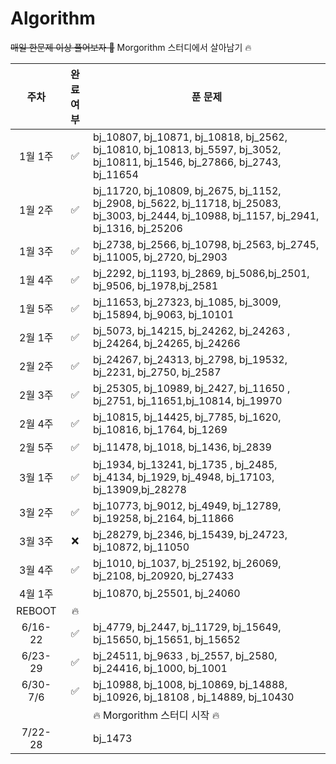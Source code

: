 # Algorithm

~~매일 한문제 이상 풀어보자 🐢~~
Morgorithm 스터디에서 살아남기 🔥

|   주차   | 완료 여부 | 푼 문제                                                                                                                                     |
| :------: | :-------: | ------------------------------------------------------------------------------------------------------------------------------------------- |
| 1월 1주  |    ✅     | bj_10807, bj_10871, bj_10818, bj_2562, bj_10810, bj_10813, bj_5597, bj_3052, bj_10811, bj_1546, bj_27866, bj_2743, bj_11654                 |
| 1월 2주  |    ✅     | bj_11720, bj_10809, bj_2675, bj_1152, bj_2908, bj_5622, bj_11718, bj_25083, bj_3003, bj_2444, bj_10988, bj_1157, bj_2941, bj_1316, bj_25206 |
| 1월 3주  |    ✅     | bj_2738, bj_2566, bj_10798, bj_2563, bj_2745, bj_11005, bj_2720, bj_2903                                                                    |
| 1월 4주  |    ✅     | bj_2292, bj_1193, bj_2869, bj_5086,bj_2501, bj_9506, bj_1978,bj_2581                                                                        |
| 1월 5주  |    ✅     | bj_11653, bj_27323, bj_1085, bj_3009, bj_15894, bj_9063, bj_10101                                                                           |
| 2월 1주  |    ✅     | bj_5073, bj_14215, bj_24262, bj_24263 , bj_24264, bj_24265, bj_24266                                                                        |
| 2월 2주  |    ✅     | bj_24267, bj_24313, bj_2798, bj_19532, bj_2231, bj_2750, bj_2587                                                                            |
| 2월 3주  |    ✅     | bj_25305, bj_10989, bj_2427, bj_11650 , bj_2751, bj_11651,bj_10814, bj_19970                                                                |
| 2월 4주  |    ✅     | bj_10815, bj_14425, bj_7785, bj_1620, bj_10816, bj_1764, bj_1269                                                                            |
| 2월 5주  |    ✅     | bj_11478, bj_1018, bj_1436, bj_2839                                                                                                         |
| 3월 1주  |    ✅     | bj_1934, bj_13241, bj_1735 , bj_2485, bj_4134, bj_1929, bj_4948, bj_17103, bj_13909,bj_28278                                                |
| 3월 2주  |    ✅     | bj_10773, bj_9012, bj_4949, bj_12789, bj_19258, bj_2164, bj_11866                                                                           |
| 3월 3주  |    ❌     | bj_28279, bj_2346, bj_15439, bj_24723, bj_10872, bj_11050                                                                                   |
| 3월 4주  |    ✅     | bj_1010, bj_1037, bj_25192, bj_26069, bj_2108, bj_20920, bj_27433                                                                           |
| 4월 1주  |           | bj_10870, bj_25501, bj_24060                                                                                                                |
|  REBOOT  |    🔥     |
| 6/16-22  |    ✅     | bj_4779, bj_2447, bj_11729, bj_15649, bj_15650, bj_15651, bj_15652                                                                          |
| 6/23-29  |    ✅     | bj_24511, bj_9633 , bj_2557, bj_2580, bj_24416, bj_1000, bj_1001                                                                            |
| 6/30-7/6 |    ✅     | bj_10988, bj_1008, bj_10869, bj_14888, bj_10926, bj_18108 , bj_14889, bj_10430                                                              |
|          |           | 🔥 Morgorithm 스터디 시작 🔥                                                                                                                |
| 7/22-28  |           | bj_1473                                                                                                                                     |
